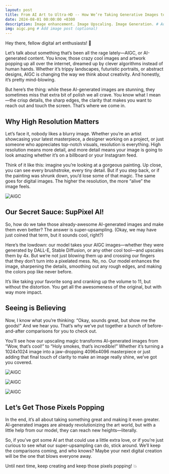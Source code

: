 ```yaml
---
layout: post
title: From AI Art to Ultra-HD -- How We’re Taking Generative Images to the Next Level
date: 2024-08-01 00:00:00 +0300
description: Image enhancement. Image Upscaling. Image Generation. # Add post description (optional)
img: aigc.png # Add image post (optional)
---
```

Hey there, fellow digital art enthusiasts! 🎨

Let’s talk about something that’s been all the rage lately—AIGC, or AI-generated content. You know, those crazy cool images and artwork popping up all over the internet, dreamed up by clever algorithms instead of human hands. Whether it’s trippy landscapes, futuristic portraits, or abstract designs, AIGC is changing the way we think about creativity. And honestly, it’s pretty mind-blowing.

But here’s the thing: while these AI-generated images are stunning, they sometimes miss that extra bit of polish we all crave. You know what I mean—the crisp details, the sharp edges, the clarity that makes you want to reach out and touch the screen. That’s where we come in.

## Why High Resolution Matters

Let’s face it, nobody likes a blurry image. Whether you’re an artist showcasing your latest masterpiece, a designer working on a project, or just someone who appreciates top-notch visuals, resolution is everything. High resolution means more detail, and more detail means your image is going to look amazing whether it’s on a billboard or your Instagram feed.

Think of it like this: imagine you’re looking at a gorgeous painting. Up close, you can see every brushstroke, every tiny detail. But if you step back, or if the painting was shrunk down, you’d lose some of that magic. The same goes for digital images. The higher the resolution, the more “alive” the image feels.

![AIGC](http://blog.suppixel.ai/assets/img/aigc-1.png)


## Our Secret Sauce: SupPixel AI!

So, how do we take those already-awesome AI-generated images and make them even better? The answer is super-upsampling. (Okay, we may have just coined that term, but it sounds cool, right?)

Here’s the lowdown: our model takes your AIGC images—whether they were generated by DALL-E, Stable Diffusion, or any other cool tool—and upscales them by 4x. But we’re not just blowing them up and crossing our fingers that they don’t turn into a pixelated mess. No, no. Our model enhances the image, sharpening the details, smoothing out any rough edges, and making the colors pop like never before.

It’s like taking your favorite song and cranking up the volume to 11, but without the distortion. You get all the awesomeness of the original, but with way more impact.


## Seeing is Believing

Now, I know what you’re thinking: “Okay, sounds great, but show me the goods!” And we hear you. That’s why we’ve put together a bunch of before-and-after comparisons for you to check out.

You’ll see how our upscaling magic transforms AI-generated images from “Wow, that’s cool!” to “Holy smokes, that’s incredible!” Whether it’s turning a 1024x1024 image into a jaw-dropping 4096x4096 masterpiece or just adding that final touch of clarity to make an image really shine, we’ve got you covered.

![AIGC](http://blog.suppixel.ai/assets/img/aigc-2.png)

![AIGC](http://blog.suppixel.ai/assets/img/aigc-3.png)

![AIGC](http://blog.suppixel.ai/assets/img/aigc-4.png)


## Let’s Get Those Pixels Popping

In the end, it’s all about taking something great and making it even greater. AI-generated images are already revolutionizing the art world, but with a little help from our model, they can reach new heights—literally.

So, if you’ve got some AI art that could use a little extra love, or if you’re just curious to see what our super-upsampling can do, stick around. We’ll keep the comparisons coming, and who knows? Maybe your next digital creation will be the one that blows everyone away.

Until next time, keep creating and keep those pixels popping! 💥

